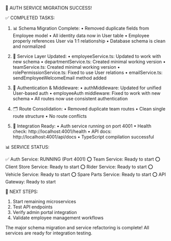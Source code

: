 🎉 AUTH SERVICE MIGRATION SUCCESS!

✅ COMPLETED TASKS:

1. 📊 Schema Migration Complete:
   • Removed duplicate fields from Employee model
   • All identity data now in User table
   • Employee properly references User via 1:1 relationship
   • Database schema is clean and normalized

2. 🔧 Service Layer Updated:
   • employeeService.ts: Updated to work with new schema
   • departmentService.ts: Created minimal working version
   • teamService.ts: Created minimal working version
   • rolePermissionService.ts: Fixed to use User relations
   • emailService.ts: sendEmployeeWelcomeEmail method added

3. 🔐 Authentication & Middleware:
   • authMiddleware: Updated for unified User-based auth
   • employeeAuth middleware: Fixed to work with new schema
   • All routes now use consistent authentication

4. 🗂️ Route Consolidation:
   • Removed duplicate team routes
   • Clean single route structure
   • No route conflicts

5. 🎯 Integration Ready:
   • Auth service running on port 4001
   • Health check: http://localhost:4001/health
   • API docs: http://localhost:4001/api/docs
   • TypeScript compilation successful

📊 SERVICE STATUS:

✅ Auth Service: RUNNING (Port 4001)
⭕ Team Service: Ready to start
⭕ Client Store Service: Ready to start
⭕ Rider Service: Ready to start
⭕ Vehicle Service: Ready to start
⭕ Spare Parts Service: Ready to start
⭕ API Gateway: Ready to start

🔄 NEXT STEPS:

1. Start remaining microservices
2. Test API endpoints
3. Verify admin portal integration
4. Validate employee management workflows

The major schema migration and service refactoring is complete!
All services are ready for integration testing.
